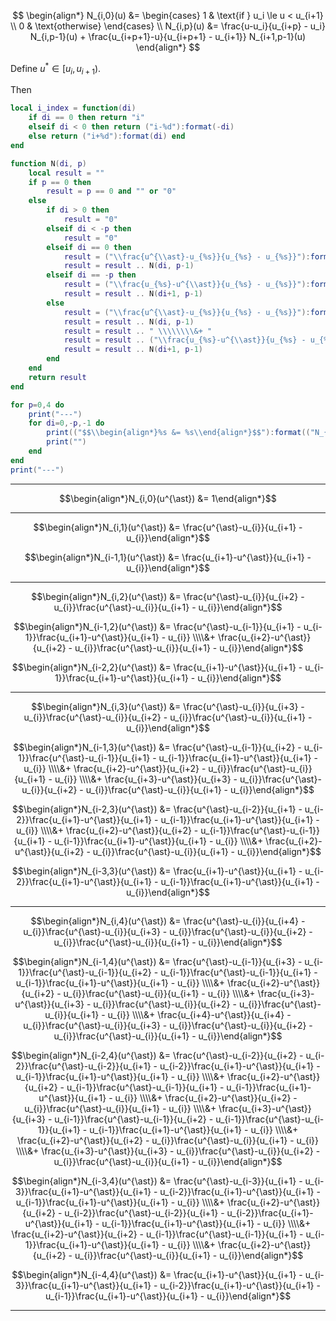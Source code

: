 
$$
\begin{align*}
N_{i,0}(u) &= \begin{cases} 1 & \text{if   } u_i \le u < u_{i+1} \\ 0 & \text{otherwise} \end{cases} \\
N_{i,p}(u) &= \frac{u-u_i}{u_{i+p} - u_i} N_{i,p-1}(u) + \frac{u_{i+p+1}-u}{u_{i+p+1} - u_{i+1}} N_{i+1,p-1}(u)
\end{align*}
$$

Define $u^* \in [u_i, u_{i+1})$.

Then

```lua
local i_index = function(di)
	if di == 0 then return "i"
	elseif di < 0 then return ("i-%d"):format(-di)
	else return ("i+%d"):format(di) end
end

function N(di, p)
	local result = ""
	if p == 0 then
		result = p == 0 and "" or "0"
	else
		if di > 0 then
			result = "0"
		elseif di < -p then
			result = "0"
		elseif di == 0 then
			result = ("\\frac{u^{\\ast}-u_{%s}}{u_{%s} - u_{%s}}"):format(i_index(di), i_index(di+p), i_index(di))
			result = result .. N(di, p-1)
		elseif di == -p then
			result = ("\\frac{u_{%s}-u^{\\ast}}{u_{%s} - u_{%s}}"):format(i_index(di+p+1), i_index(di+p+1), i_index(di+1))
			result = result .. N(di+1, p-1)
		else
			result = ("\\frac{u^{\\ast}-u_{%s}}{u_{%s} - u_{%s}}"):format(i_index(di), i_index(di+p), i_index(di))
			result = result .. N(di, p-1)
			result = result .. " \\\\\\\\&+ "
			result = result .. ("\\frac{u_{%s}-u^{\\ast}}{u_{%s} - u_{%s}}"):format(i_index(di+p+1), i_index(di+p+1), i_index(di+1))
			result = result .. N(di+1, p-1)
		end
	end
	return result
end

for p=0,4 do
	print("---")
	for di=0,-p,-1 do
		print(("$$\\begin{align*}%s &= %s\\end{align*}$$"):format(("N_{%s,%d}(u^{\\ast})"):format(i_index(di), p), N(di, p)))
		print("")
	end
end
print("---")
```

---
$$\begin{align*}N_{i,0}(u^{\ast}) &= 1\end{align*}$$

---
$$\begin{align*}N_{i,1}(u^{\ast}) &= \frac{u^{\ast}-u_{i}}{u_{i+1} - u_{i}}\end{align*}$$

$$\begin{align*}N_{i-1,1}(u^{\ast}) &= \frac{u_{i+1}-u^{\ast}}{u_{i+1} - u_{i}}\end{align*}$$

---
$$\begin{align*}N_{i,2}(u^{\ast}) &= \frac{u^{\ast}-u_{i}}{u_{i+2} - u_{i}}\frac{u^{\ast}-u_{i}}{u_{i+1} - u_{i}}\end{align*}$$

$$\begin{align*}N_{i-1,2}(u^{\ast}) &= \frac{u^{\ast}-u_{i-1}}{u_{i+1} - u_{i-1}}\frac{u_{i+1}-u^{\ast}}{u_{i+1} - u_{i}} \\\\&+ \frac{u_{i+2}-u^{\ast}}{u_{i+2} - u_{i}}\frac{u^{\ast}-u_{i}}{u_{i+1} - u_{i}}\end{align*}$$

$$\begin{align*}N_{i-2,2}(u^{\ast}) &= \frac{u_{i+1}-u^{\ast}}{u_{i+1} - u_{i-1}}\frac{u_{i+1}-u^{\ast}}{u_{i+1} - u_{i}}\end{align*}$$

---
$$\begin{align*}N_{i,3}(u^{\ast}) &= \frac{u^{\ast}-u_{i}}{u_{i+3} - u_{i}}\frac{u^{\ast}-u_{i}}{u_{i+2} - u_{i}}\frac{u^{\ast}-u_{i}}{u_{i+1} - u_{i}}\end{align*}$$

$$\begin{align*}N_{i-1,3}(u^{\ast}) &= \frac{u^{\ast}-u_{i-1}}{u_{i+2} - u_{i-1}}\frac{u^{\ast}-u_{i-1}}{u_{i+1} - u_{i-1}}\frac{u_{i+1}-u^{\ast}}{u_{i+1} - u_{i}} \\\\&+ \frac{u_{i+2}-u^{\ast}}{u_{i+2} - u_{i}}\frac{u^{\ast}-u_{i}}{u_{i+1} - u_{i}} \\\\&+ \frac{u_{i+3}-u^{\ast}}{u_{i+3} - u_{i}}\frac{u^{\ast}-u_{i}}{u_{i+2} - u_{i}}\frac{u^{\ast}-u_{i}}{u_{i+1} - u_{i}}\end{align*}$$

$$\begin{align*}N_{i-2,3}(u^{\ast}) &= \frac{u^{\ast}-u_{i-2}}{u_{i+1} - u_{i-2}}\frac{u_{i+1}-u^{\ast}}{u_{i+1} - u_{i-1}}\frac{u_{i+1}-u^{\ast}}{u_{i+1} - u_{i}} \\\\&+ \frac{u_{i+2}-u^{\ast}}{u_{i+2} - u_{i-1}}\frac{u^{\ast}-u_{i-1}}{u_{i+1} - u_{i-1}}\frac{u_{i+1}-u^{\ast}}{u_{i+1} - u_{i}} \\\\&+ \frac{u_{i+2}-u^{\ast}}{u_{i+2} - u_{i}}\frac{u^{\ast}-u_{i}}{u_{i+1} - u_{i}}\end{align*}$$

$$\begin{align*}N_{i-3,3}(u^{\ast}) &= \frac{u_{i+1}-u^{\ast}}{u_{i+1} - u_{i-2}}\frac{u_{i+1}-u^{\ast}}{u_{i+1} - u_{i-1}}\frac{u_{i+1}-u^{\ast}}{u_{i+1} - u_{i}}\end{align*}$$

---
$$\begin{align*}N_{i,4}(u^{\ast}) &= \frac{u^{\ast}-u_{i}}{u_{i+4} - u_{i}}\frac{u^{\ast}-u_{i}}{u_{i+3} - u_{i}}\frac{u^{\ast}-u_{i}}{u_{i+2} - u_{i}}\frac{u^{\ast}-u_{i}}{u_{i+1} - u_{i}}\end{align*}$$

$$\begin{align*}N_{i-1,4}(u^{\ast}) &= \frac{u^{\ast}-u_{i-1}}{u_{i+3} - u_{i-1}}\frac{u^{\ast}-u_{i-1}}{u_{i+2} - u_{i-1}}\frac{u^{\ast}-u_{i-1}}{u_{i+1} - u_{i-1}}\frac{u_{i+1}-u^{\ast}}{u_{i+1} - u_{i}} \\\\&+ \frac{u_{i+2}-u^{\ast}}{u_{i+2} - u_{i}}\frac{u^{\ast}-u_{i}}{u_{i+1} - u_{i}} \\\\&+ \frac{u_{i+3}-u^{\ast}}{u_{i+3} - u_{i}}\frac{u^{\ast}-u_{i}}{u_{i+2} - u_{i}}\frac{u^{\ast}-u_{i}}{u_{i+1} - u_{i}} \\\\&+ \frac{u_{i+4}-u^{\ast}}{u_{i+4} - u_{i}}\frac{u^{\ast}-u_{i}}{u_{i+3} - u_{i}}\frac{u^{\ast}-u_{i}}{u_{i+2} - u_{i}}\frac{u^{\ast}-u_{i}}{u_{i+1} - u_{i}}\end{align*}$$

$$\begin{align*}N_{i-2,4}(u^{\ast}) &= \frac{u^{\ast}-u_{i-2}}{u_{i+2} - u_{i-2}}\frac{u^{\ast}-u_{i-2}}{u_{i+1} - u_{i-2}}\frac{u_{i+1}-u^{\ast}}{u_{i+1} - u_{i-1}}\frac{u_{i+1}-u^{\ast}}{u_{i+1} - u_{i}} \\\\&+ \frac{u_{i+2}-u^{\ast}}{u_{i+2} - u_{i-1}}\frac{u^{\ast}-u_{i-1}}{u_{i+1} - u_{i-1}}\frac{u_{i+1}-u^{\ast}}{u_{i+1} - u_{i}} \\\\&+ \frac{u_{i+2}-u^{\ast}}{u_{i+2} - u_{i}}\frac{u^{\ast}-u_{i}}{u_{i+1} - u_{i}} \\\\&+ \frac{u_{i+3}-u^{\ast}}{u_{i+3} - u_{i-1}}\frac{u^{\ast}-u_{i-1}}{u_{i+2} - u_{i-1}}\frac{u^{\ast}-u_{i-1}}{u_{i+1} - u_{i-1}}\frac{u_{i+1}-u^{\ast}}{u_{i+1} - u_{i}} \\\\&+ \frac{u_{i+2}-u^{\ast}}{u_{i+2} - u_{i}}\frac{u^{\ast}-u_{i}}{u_{i+1} - u_{i}} \\\\&+ \frac{u_{i+3}-u^{\ast}}{u_{i+3} - u_{i}}\frac{u^{\ast}-u_{i}}{u_{i+2} - u_{i}}\frac{u^{\ast}-u_{i}}{u_{i+1} - u_{i}}\end{align*}$$

$$\begin{align*}N_{i-3,4}(u^{\ast}) &= \frac{u^{\ast}-u_{i-3}}{u_{i+1} - u_{i-3}}\frac{u_{i+1}-u^{\ast}}{u_{i+1} - u_{i-2}}\frac{u_{i+1}-u^{\ast}}{u_{i+1} - u_{i-1}}\frac{u_{i+1}-u^{\ast}}{u_{i+1} - u_{i}} \\\\&+ \frac{u_{i+2}-u^{\ast}}{u_{i+2} - u_{i-2}}\frac{u^{\ast}-u_{i-2}}{u_{i+1} - u_{i-2}}\frac{u_{i+1}-u^{\ast}}{u_{i+1} - u_{i-1}}\frac{u_{i+1}-u^{\ast}}{u_{i+1} - u_{i}} \\\\&+ \frac{u_{i+2}-u^{\ast}}{u_{i+2} - u_{i-1}}\frac{u^{\ast}-u_{i-1}}{u_{i+1} - u_{i-1}}\frac{u_{i+1}-u^{\ast}}{u_{i+1} - u_{i}} \\\\&+ \frac{u_{i+2}-u^{\ast}}{u_{i+2} - u_{i}}\frac{u^{\ast}-u_{i}}{u_{i+1} - u_{i}}\end{align*}$$

$$\begin{align*}N_{i-4,4}(u^{\ast}) &= \frac{u_{i+1}-u^{\ast}}{u_{i+1} - u_{i-3}}\frac{u_{i+1}-u^{\ast}}{u_{i+1} - u_{i-2}}\frac{u_{i+1}-u^{\ast}}{u_{i+1} - u_{i-1}}\frac{u_{i+1}-u^{\ast}}{u_{i+1} - u_{i}}\end{align*}$$

---

